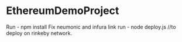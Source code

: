 # EthereumDemoProject

Run - npm install
Fix neumonic and infura link
run - node deploy.js //to deploy on rinkeby network.
